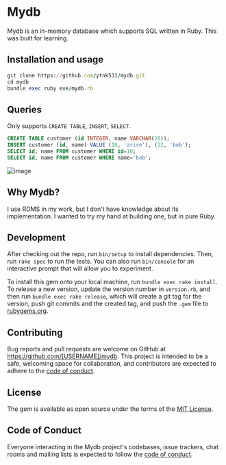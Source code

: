 # Mydb
Mydb is an in-memory database which supports SQL written in Ruby. This was built for learning.

## Installation and usage

```ruby
git clone https://github.com/ytnk531/mydb.git
cd mydb
bundle exec ruby exe/mydb.rb
```

## Queries
Only supports `CREATE TABLE`, `INSERT`, `SELECT`.

```sql
CREATE TABLE customer (id INTEGER, name VARCHAR(20));
INSERT customer (id, name) VALUE (10, 'arise'), (12, 'bob');
SELECT id, name FROM customer WHERE id=10;
SELECT id, name FROM customer WHERE name='bob';
```
![image](https://user-images.githubusercontent.com/9428628/162443608-453cd701-0bab-462b-8f08-9ef4dd157917.png)


## Why Mydb?

I use RDMS in my work, 
but I don't have knowledge about its implementation. I wanted to try my hand at building one, but in pure Ruby.

## Development

After checking out the repo, run `bin/setup` to install dependencies. Then, run `rake spec` to run the tests. You can also run `bin/console` for an interactive prompt that will allow you to experiment.

To install this gem onto your local machine, run `bundle exec rake install`. To release a new version, update the version number in `version.rb`, and then run `bundle exec rake release`, which will create a git tag for the version, push git commits and the created tag, and push the `.gem` file to [rubygems.org](https://rubygems.org).

## Contributing

Bug reports and pull requests are welcome on GitHub at https://github.com/[USERNAME]/mydb. This project is intended to be a safe, welcoming space for collaboration, and contributors are expected to adhere to the [code of conduct](https://github.com/[USERNAME]/mydb/blob/master/CODE_OF_CONDUCT.md).

## License

The gem is available as open source under the terms of the [MIT License](https://opensource.org/licenses/MIT).

## Code of Conduct

Everyone interacting in the Mydb project's codebases, issue trackers, chat rooms and mailing lists is expected to follow the [code of conduct](https://github.com/[USERNAME]/mydb/blob/master/CODE_OF_CONDUCT.md).
